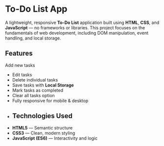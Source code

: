 # To-Do List App 
A lightweight, responsive **To-Do List** application built using **HTML**, **CSS**, and **JavaScript** — no frameworks or libraries. This project focuses on the fundamentals of web development, including DOM manipulation, event handling, and local storage.
## Features
 Add new tasks
-  Edit tasks 
-  Delete individual tasks
-  Save tasks with **Local Storage**
-  Mark tasks as completed
-  Clear all tasks option 
-  Fully responsive for mobile & desktop
-  ## Technologies Used
- **HTML5** — Semantic structure
- **CSS3** — Clean, modern styling
- **JavaScript (ES6)** — Interactivity and logic
